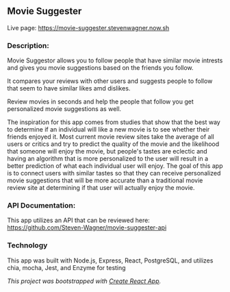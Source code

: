 ## Movie Suggester

Live page: https://movie-suggester.stevenwagner.now.sh

### Description:

Movie Suggestor allows you to follow people that have similar movie intrests and gives you movie suggestions based on the friends you follow.

It compares your reviews with other users and suggests people to follow that seem to have similar likes amd dislikes.

Review movies in seconds and help the people that follow you get personalized movie suggestions as well.

The inspiration for this app comes from studies that show that the best way to determine if an individual will like a new movie is to see whether their friends enjoyed it. Most current movie review sites take the average of all users or critics and try to predict the quality of the movie and the likelihood that someone will enjoy the movie, but people's tastes are eclectic and having an algorithm that is more personalized to the user will result in a better prediction of what each individual user will enjoy. The goal of this app is to connect users with similar tastes so that they can receive personalized movie suggestions that will be more accurate than a traditional movie review site at determining if that user will actually enjoy the movie.

### API Documentation:

This app utilizes an API that can be reviewed here: https://github.com/Steven-Wagner/movie-suggester-api

### Technology

This app was built with Node.js, Express, React, PostgreSQL, and utilizes chia, mocha, Jest, and Enzyme for testing



<em>This project was bootstrapped with [Create React App](https://github.com/facebook/create-react-app).</em>
